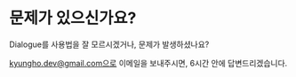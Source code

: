 # 문제가 있으신가요?

Dialogue를 사용법을 잘 모르시겠거나, 문제가 발생하셨나요?

kyungho.dev@gmail.com으로 이메일을 보내주시면, 6시간 안에 답변드리겠습니다.
